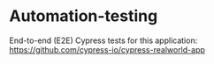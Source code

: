 # Automation-testing

End-to-end (E2E) Cypress tests for this application: https://github.com/cypress-io/cypress-realworld-app

